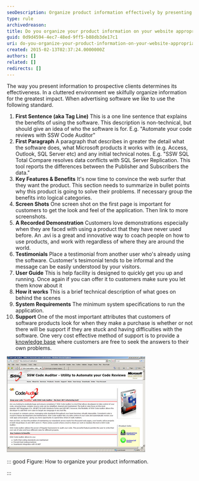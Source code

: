 ```yaml
---
seoDescription: Organize product information effectively by presenting clear descriptions, key features, screen shots, and testimonials to enhance user experience.
type: rule
archivedreason:
title: Do you organize your product information on your website appropriately?
guid: 0d9d4594-4ec7-48ed-9ff5-b88db3de17c1
uri: do-you-organize-your-product-information-on-your-website-appropriately
created: 2015-02-13T02:37:24.0000000Z
authors: []
related: []
redirects: []
---
```


The way you present information to prospective clients determines its effectiveness. In a cluttered environment we skilfully organize information for the greatest impact. When advertising software we like to use the following standard.

<!--endintro-->

1. **First Sentence (aka Tag Line)**
   This is a one line sentence that explains the benefits of using the software. This description is non-technical, but should give an idea of who the software is for. E.g. "Automate your code reviews with SSW Code Auditor"
2. **First Paragraph**
   A paragraph that describes in greater the detail what the software does, what Microsoft products it works with (e.g. Access, Outlook, SQL Server etc) and any initial technical notes. E.g. "SSW SQL Total Compare resolves data conflicts with SQL Server Replication. This tool reports the differences between the Publisher and Subscribers the data."
3. **Key Features & Benefits**
   It's now time to convince the web surfer that they want the product. This section needs to summarize in bullet points why this product is going to solve their problems. If necessary group the benefits into logical categories.
4. **Screen Shots**
   One screen shot on the first page is important for customers to get the look and feel of the application. Then link to more screenshots.
5. **A Recorded Demonstration**
   Customers love demonstrations especially when they are faced with using a product that they have never used before. An .avi is a great and innovative way to coach people on how to use products, and work with regardless of where they are around the world.
6. **Testimonials**
   Place a testimonial from another user who's already using the software. Customer's tesimonial tends to be informal and the message can be easily understood by your visitors.
7. **User Guide**
   This is help facility is designed to quickly get you up and running. Once again if you can offer it to customers make sure you let them know about it
8. **How it works**
   This is a brief technical description of what goes on behind the scenes
9. **System Requirements**
   The minimum system specifications to run the application.
10. **Support**
    One of the most important attributes that customers of software products look for when they make a purchase is whether or not there will be support if they are stuck and having difficulties with the software. One very cost effective method of support is to provide a
    [knowledge base](http://www.ssw.com.au/ssw/KB/KBSearch.aspx) where customers are free to seek the answers to their own problems.

![Organize your product information](../../assets/ScreenCodeAuditor.jpg)

::: good
Figure: How to organize your product information.

:::
